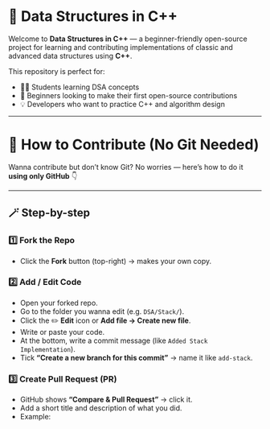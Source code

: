 # 🧠 Data Structures in C++

Welcome to **Data Structures in C++** — a beginner-friendly open-source project for learning and contributing implementations of classic and advanced data structures using **C++**.

This repository is perfect for:
- 🧑‍💻 Students learning DSA concepts  
- 🚀 Beginners looking to make their first open-source contributions  
- 💡 Developers who want to practice C++ and algorithm design  

---

# 🚀 How to Contribute (No Git Needed)

Wanna contribute but don’t know Git? No worries — here’s how to do it **using only GitHub** 👇  

---

## 🪄 Step-by-step

### 1️⃣ Fork the Repo
- Click the **Fork** button (top-right) → makes your own copy.

### 2️⃣ Add / Edit Code
- Open your forked repo.
- Go to the folder you wanna edit (e.g. `DSA/Stack/`).
- Click the ✏️ **Edit** icon or **Add file → Create new file**.
- Write or paste your code.
- At the bottom, write a commit message (like `Added Stack Implementation`).
- Tick **“Create a new branch for this commit”** → name it like `add-stack`.

### 3️⃣ Create Pull Request (PR)
- GitHub shows **“Compare & Pull Request”** → click it.
- Add a short title and description of what you did.
- Example:


